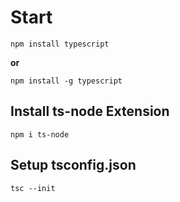 # Start

```
npm install typescript
```

**or**

```
npm install -g typescript
```

## Install ts-node Extension

```
npm i ts-node
```

## Setup tsconfig.json

```
tsc --init
```